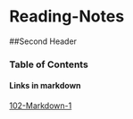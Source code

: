 # Reading-Notes

##Second Header

### Table of Contents

#### Links in markdown

[102-Markdown-1](reading-notes-01.md)


